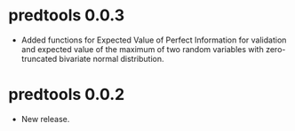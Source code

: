 # predtools 0.0.3

* Added functions for Expected Value of Perfect Information for validation and expected value of the maximum of two random variables with zero-truncated bivariate normal distribution.

# predtools 0.0.2

* New release.
